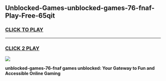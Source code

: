 
## Unblocked-Games-unblocked-games-76-fnaf-Play-Free-65qit
<h3>
<a href="https://premium76.site?title=unblocked-games-76-fnaf&ref=18A">CLICK TO PLAY</a></h3>
<hr>

<h3>
<a href="https://premium76.site?title=unblocked-games-76-fnaf&ref=18A">CLICK 2 PLAY</a>
  
</h3>

<a href="https://premium76.site?title=unblocked-games-76-fnaf&ref=18A"><img src="https://clearcache.store/games.png"></a>


**unblocked-games-76-fnaf games unblocked: Your Gateway to Fun and Accessible Online Gaming**
